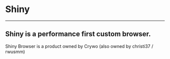 # Shiny
---
Shiny is a performance first custom browser.
---

Shiny Browser is a product owned by Crywo (also owned by christi37 / rwusmm)
